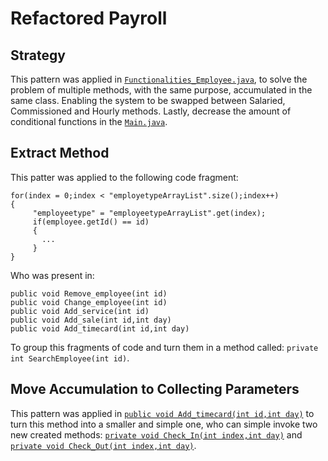 # Refactored Payroll

 ## Strategy
 
  This pattern was applied in [`Functionalities_Employee.java`](https://github.com/Tayco110/Payroll/blob/main/Payroll/src/functionalities/Functionalities_Employee.java), to solve    the problem of multiple methods, with the same purpose, accumulated in the same class. Enabling the system to be swapped between Salaried, Commissioned and Hourly methods. Lastly, decrease the amount of conditional functions in the [`Main.java`](https://github.com/Tayco110/Payroll/blob/main/Payroll/src/Main.java).
  
 ## Extract Method
 
  This patter was applied to the following code fragment:
  ```
  for(index = 0;index < "employetypeArrayList".size();index++)
  {
       "employeetype" = "employeetypeArrayList".get(index);
       if(employee.getId() == id)
       {
         ...
       }
  }
  ```
  Who was present in:
  ```
  public void Remove_employee(int id)
  public void Change_employee(int id)
  public void Add_service(int id)
  public void Add_sale(int id,int day)
  public void Add_timecard(int id,int day)
  ```
  To group this fragments of code and turn them in a method called: `private int SearchEmployee(int id)`.
  
  ## Move Accumulation to Collecting Parameters
  
  This pattern was applied in [`public void Add_timecard(int id,int day)`](https://github.com/Tayco110/Refactored_Payroll/blob/main/Refactored%20Payroll/src/functionalities/HourlyStrategy.java#L347) to turn this method into a smaller and simple one, who can simple invoke two new created methods: [`private void Check_In(int index,int day)`](https://github.com/Tayco110/Refactored_Payroll/blob/main/Refactored%20Payroll/src/functionalities/HourlyStrategy.java#L40) and [`private void Check_Out(int index,int day)`](https://github.com/Tayco110/Refactored_Payroll/blob/main/Refactored%20Payroll/src/functionalities/HourlyStrategy.java#L63).
  
 
 
